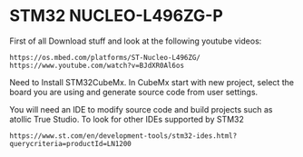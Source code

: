 # STM32 NUCLEO-L496ZG-P

First of all Download stuff and look at the following youtube videos:
```
https://os.mbed.com/platforms/ST-Nucleo-L496ZG/
https://www.youtube.com/watch?v=BJdXR0Al6os
```

Need to Install STM32CubeMx. In CubeMx start with new project, select the board you are using and generate source code from user settings.

You will need an IDE to modify source code and build projects
such as  atollic True Studio. To look for other IDEs supported by STM32
```
https://www.st.com/en/development-tools/stm32-ides.html?querycriteria=productId=LN1200
```

